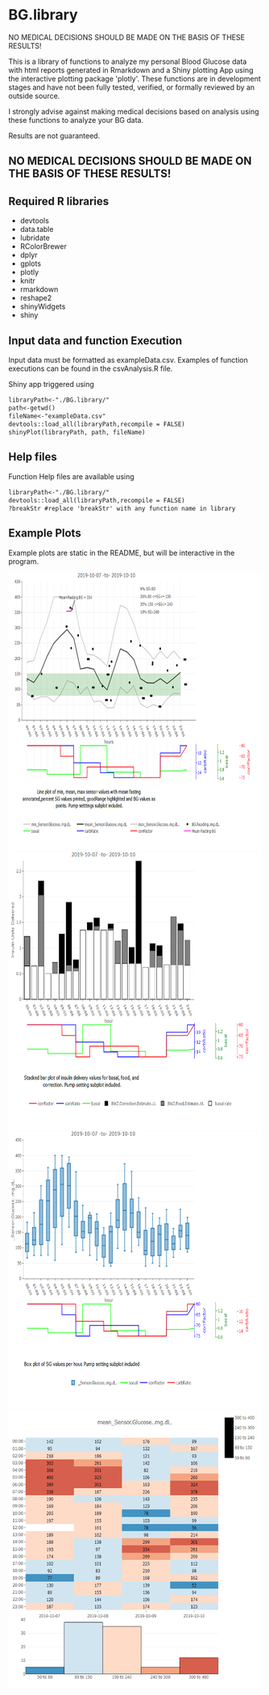 # BG.library
NO MEDICAL DECISIONS SHOULD BE MADE ON THE BASIS OF THESE RESULTS!

This is a library of functions to analyze my personal Blood Glucose data with html reports generated in Rmarkdown and a Shiny plotting App using the interactive plotting package 'plotly'.  These functions are in development stages and have not been fully tested, verified, or formally reviewed by an outside source. 

I strongly advise against making medical decisions based on analysis using these functions to analyze your BG data.

Results are not guaranteed.
## NO MEDICAL DECISIONS SHOULD BE MADE ON THE BASIS OF THESE RESULTS!

## Required R libraries
- devtools
- data.table
- lubridate
- RColorBrewer
- dplyr
- gplots
- plotly  
- knitr
- rmarkdown
- reshape2
- shinyWidgets
- shiny

## Input data and function Execution
Input data must be formatted as exampleData.csv.
Examples of function executions can be found in the csvAnalysis.R file.

Shiny app triggered using

```
libraryPath<-"./BG.library/"
path<-getwd()
fileName<-"exampleData.csv"
devtools::load_all(libraryPath,recompile = FALSE) 
shinyPlot(libraryPath, path, fileName)
```


## Help files
Function Help files are available using

```
libraryPath<-"./BG.library/"
devtools::load_all(libraryPath,recompile = FALSE) 
?breakStr #replace 'breakStr' with any function name in library
```

## Example Plots
Example plots are static in the README, but will be interactive in the program.

<img src="BG.library/inst/figures/linePlot.png"  height="550px" />
<img src="BG.library/inst/figures/barPlot.png"  height="550px" />
<img src="BG.library/inst/figures/boxPlot.png"  height="550px" />
<img src="BG.library/inst/figures/heatMap.png"  height="550px" />
